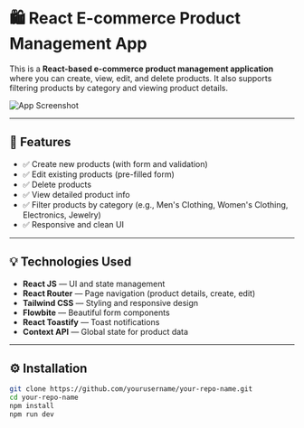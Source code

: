 # 🛍️ React E-commerce Product Management App

This is a **React-based e-commerce product management application** where you can create, view, edit, and delete products. It also supports filtering products by category and viewing product details.

![App Screenshot](./ScreenShot.png)

---

## 🚀 Features

- ✅ Create new products (with form and validation)
- ✅ Edit existing products (pre-filled form)
- ✅ Delete products
- ✅ View detailed product info
- ✅ Filter products by category (e.g., Men's Clothing, Women's Clothing, Electronics, Jewelry)
- ✅ Responsive and clean UI

---

## 💡 Technologies Used

- **React JS** — UI and state management
- **React Router** — Page navigation (product details, create, edit)
- **Tailwind CSS** — Styling and responsive design
- **Flowbite** — Beautiful form components
- **React Toastify** — Toast notifications
- **Context API** — Global state for product data

---

## ⚙️ Installation

```bash
git clone https://github.com/yourusername/your-repo-name.git
cd your-repo-name
npm install
npm run dev
